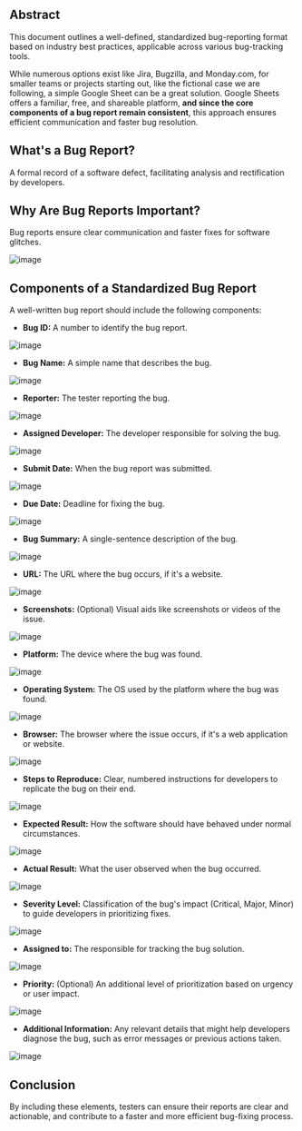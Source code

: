 ## Abstract

This document outlines a well-defined, standardized bug-reporting format based on industry best practices, applicable across various bug-tracking tools. 

While numerous options exist like Jira, Bugzilla, and Monday.com, for smaller teams or projects starting out, like the fictional case we are following, a simple Google Sheet can be a great solution. Google Sheets offers a familiar, free, and shareable platform, **and since the core components of a bug report remain consistent**, this approach ensures efficient communication and faster bug resolution.

## What's a Bug Report?
A formal record of a software defect, facilitating analysis and rectification by developers.

## Why Are Bug Reports Important?

Bug reports ensure clear communication and faster fixes for software glitches.

![image](https://github.com/amandaestevez/softwareqa/assets/123298275/a2154d32-a72f-410b-b941-298b9680a1aa)

## Components of a Standardized Bug Report

A well-written bug report should include the following components:

* **Bug ID:** A number to identify the bug report.

![image](https://github.com/amandaestevez/softwareqa/assets/123298275/0e752f32-27a8-40a2-98b2-b419bf3a44d8)

* **Bug Name:** A simple name that describes the bug.

![image](https://github.com/amandaestevez/softwareqa/assets/123298275/81a3e0e8-4fe9-4a6c-9317-ccd4d7837b99)

* **Reporter:** The tester reporting the bug.

![image](https://github.com/amandaestevez/softwareqa/assets/123298275/52df9f86-c24a-499d-82d5-bc967255b129)

* **Assigned Developer:** The developer responsible for solving the bug.

![image](https://github.com/amandaestevez/softwareqa/assets/123298275/726ba072-6e31-4f9f-87e9-06bd7a5c4cbc)

* **Submit Date:** When the bug report was submitted.

![image](https://github.com/amandaestevez/softwareqa/assets/123298275/a73506cc-8797-4b1e-a273-edbae2165970)

* **Due Date:** Deadline for fixing the bug.

![image](https://github.com/amandaestevez/softwareqa/assets/123298275/b2833d20-8d01-4919-8c5d-af70466bae75)

* **Bug Summary:** A single-sentence description of the bug.

![image](https://github.com/amandaestevez/softwareqa/assets/123298275/dd88b927-db53-4d16-904a-d69a6e80680b)

* **URL:** The URL where the bug occurs, if it's a website.

![image](https://github.com/amandaestevez/softwareqa/assets/123298275/6026b955-5f5c-40e6-8682-c33f7ff6aac1)

* **Screenshots:** (Optional) Visual aids like screenshots or videos of the issue.

![image](https://github.com/amandaestevez/softwareqa/assets/123298275/edb5755d-2081-417a-937f-1cc1151c25ea)

* **Platform:** The device where the bug was found.

![image](https://github.com/amandaestevez/softwareqa/assets/123298275/4dc4ae47-b84c-480c-b057-b19ace5d3e9c)

* **Operating System:** The OS used by the platform where the bug was found.

![image](https://github.com/amandaestevez/softwareqa/assets/123298275/57a8149e-fbc0-45ef-9d9c-a0af6373e2c5)

* **Browser:** The browser where the issue occurs, if it's a web application or website.

![image](https://github.com/amandaestevez/softwareqa/assets/123298275/81a84c8f-0b69-41fb-98d0-240a29121611)

* **Steps to Reproduce:** Clear, numbered instructions for developers to replicate the bug on their end.

![image](https://github.com/amandaestevez/softwareqa/assets/123298275/b2000719-4282-41b2-a63b-83b8d43bc7bb)

* **Expected Result:** How the software should have behaved under normal circumstances.

![image](https://github.com/amandaestevez/softwareqa/assets/123298275/a9de89af-0203-46cb-94b4-aa8162920c42)

* **Actual Result:** What the user observed when the bug occurred.

![image](https://github.com/amandaestevez/softwareqa/assets/123298275/6c026453-2377-467f-9a78-e8a56288a807)

* **Severity Level:** Classification of the bug's impact (Critical, Major, Minor) to guide developers in prioritizing fixes.

![image](https://github.com/amandaestevez/softwareqa/assets/123298275/e5e6086e-67e0-4c93-83c4-634c843edf46)

* **Assigned to:** The responsible for tracking the bug solution.

![image](https://github.com/amandaestevez/softwareqa/assets/123298275/a8f21316-7d0a-40c2-bce2-598dec6987fd)

* **Priority:**  (Optional) An additional level of prioritization based on urgency or user impact.

![image](https://github.com/amandaestevez/softwareqa/assets/123298275/ca4973cc-4d2f-499f-923a-cec25203157d)

* **Additional Information:** Any relevant details that might help developers diagnose the bug, such as error messages or previous actions taken.

![image](https://github.com/amandaestevez/softwareqa/assets/123298275/2145d4d7-a4f7-41c7-a772-17b72add5bde)

## Conclusion
By including these elements, testers can ensure their reports are clear and actionable, and contribute to a faster and more efficient bug-fixing process.

